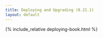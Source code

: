 ```yaml
---
title: Deploying and Upgrading (0.21.1)
layout: default
---
```


{% include_relative deploying-book.html %}

